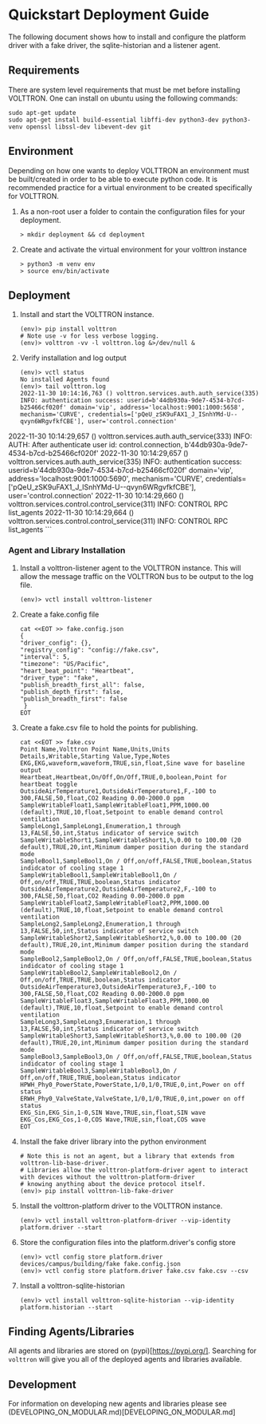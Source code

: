 # Quickstart Deployment Guide

The following document shows how to install and configure the platform driver with a fake driver, the sqlite-historian and a listener agent.

## Requirements

There are system level requirements that must be met before installing VOLTTRON.  One can install on ubuntu using the following commands:

```shell
sudo apt-get update
sudo apt-get install build-essential libffi-dev python3-dev python3-venv openssl libssl-dev libevent-dev git
```

## Environment

Depending on how one wants to deploy VOLTTRON an environment must be built/created in order to be able to execute python code.  It is recommended practice for a virtual environment to be created specifically for VOLTTRON.

 1. As a non-root user a folder to contain the configuration files for your deployment.
    ```shell
    > mkdir deployment && cd deployment
    ```
 1. Create and activate the virtual environment for your volttron instance
    ```shell
    > python3 -m venv env
    > source env/bin/activate
    ```

## Deployment

 1. Install and start the VOLTTRON instance.
    ```shell
    (env)> pip install volttron
    # Note use -v for less verbose logging.
    (env)> volttron -vv -l volttron.log &>/dev/null &
    ```
 1. Verify installation and log output
    ```shell
    (env)> vctl status
    No installed Agents found
    (env)> tail volttron.log
    2022-11-30 10:14:16,763 () volttron.services.auth.auth_service(335) INFO: authentication success: userid=b'44db930a-9de7-4534-b7cd-b25466cf020f' domain='vip', address='localhost:9001:1000:5658', mechanism='CURVE', credentials=['pQeU_zSK9uFAX1_J_ISnhYMd-U--qvyn6WRgvfkfCBE'], user='control.connection'
2022-11-30 10:14:29,657 () volttron.services.auth.auth_service(333) INFO: AUTH: After authenticate user id: control.connection, b'44db930a-9de7-4534-b7cd-b25466cf020f'
2022-11-30 10:14:29,657 () volttron.services.auth.auth_service(335) INFO: authentication success: userid=b'44db930a-9de7-4534-b7cd-b25466cf020f' domain='vip', address='localhost:9001:1000:5690', mechanism='CURVE', credentials=['pQeU_zSK9uFAX1_J_ISnhYMd-U--qvyn6WRgvfkfCBE'], user='control.connection'
2022-11-30 10:14:29,660 () volttron.services.control.control_service(311) INFO: CONTROL RPC list_agents
2022-11-30 10:14:29,664 () volttron.services.control.control_service(311) INFO: CONTROL RPC list_agents
    ```

### Agent and Library Installation

 1. Install a volttron-listener agent to the VOLTTRON instance.  This will allow the message traffic on the VOLTTRON bus to be output to the log file.
    ```shell
    (env)> vctl install volttron-listener
    ```
 1. Create a fake.config file
    ```shell
    cat <<EOT >> fake.config.json
    {
    "driver_config": {},
    "registry_config": "config://fake.csv",
    "interval": 5,
    "timezone": "US/Pacific",
    "heart_beat_point": "Heartbeat",
    "driver_type": "fake",
    "publish_breadth_first_all": false,
    "publish_depth_first": false,
    "publish_breadth_first": false
     }
    EOT
    ```
 1. Create a fake.csv file to hold the points for publishing.
    ```shell
    cat <<EOT >> fake.csv
    Point Name,Volttron Point Name,Units,Units Details,Writable,Starting Value,Type,Notes
    EKG,EKG,waveform,waveform,TRUE,sin,float,Sine wave for baseline output
    Heartbeat,Heartbeat,On/Off,On/Off,TRUE,0,boolean,Point for heartbeat toggle
    OutsideAirTemperature1,OutsideAirTemperature1,F,-100 to 300,FALSE,50,float,CO2 Reading 0.00-2000.0 ppm
    SampleWritableFloat1,SampleWritableFloat1,PPM,1000.00 (default),TRUE,10,float,Setpoint to enable demand control ventilation
    SampleLong1,SampleLong1,Enumeration,1 through 13,FALSE,50,int,Status indicator of service switch
    SampleWritableShort1,SampleWritableShort1,%,0.00 to 100.00 (20 default),TRUE,20,int,Minimum damper position during the standard mode
    SampleBool1,SampleBool1,On / Off,on/off,FALSE,TRUE,boolean,Status indidcator of cooling stage 1
    SampleWritableBool1,SampleWritableBool1,On / Off,on/off,TRUE,TRUE,boolean,Status indicator
    OutsideAirTemperature2,OutsideAirTemperature2,F,-100 to 300,FALSE,50,float,CO2 Reading 0.00-2000.0 ppm
    SampleWritableFloat2,SampleWritableFloat2,PPM,1000.00 (default),TRUE,10,float,Setpoint to enable demand control ventilation
    SampleLong2,SampleLong2,Enumeration,1 through 13,FALSE,50,int,Status indicator of service switch
    SampleWritableShort2,SampleWritableShort2,%,0.00 to 100.00 (20 default),TRUE,20,int,Minimum damper position during the standard mode
    SampleBool2,SampleBool2,On / Off,on/off,FALSE,TRUE,boolean,Status indidcator of cooling stage 1
    SampleWritableBool2,SampleWritableBool2,On / Off,on/off,TRUE,TRUE,boolean,Status indicator
    OutsideAirTemperature3,OutsideAirTemperature3,F,-100 to 300,FALSE,50,float,CO2 Reading 0.00-2000.0 ppm
    SampleWritableFloat3,SampleWritableFloat3,PPM,1000.00 (default),TRUE,10,float,Setpoint to enable demand control ventilation
    SampleLong3,SampleLong3,Enumeration,1 through 13,FALSE,50,int,Status indicator of service switch
    SampleWritableShort3,SampleWritableShort3,%,0.00 to 100.00 (20 default),TRUE,20,int,Minimum damper position during the standard mode
    SampleBool3,SampleBool3,On / Off,on/off,FALSE,TRUE,boolean,Status indidcator of cooling stage 1
    SampleWritableBool3,SampleWritableBool3,On / Off,on/off,TRUE,TRUE,boolean,Status indicator
    HPWH_Phy0_PowerState,PowerState,1/0,1/0,TRUE,0,int,Power on off status
    ERWH_Phy0_ValveState,ValveState,1/0,1/0,TRUE,0,int,power on off status
    EKG_Sin,EKG_Sin,1-0,SIN Wave,TRUE,sin,float,SIN wave
    EKG_Cos,EKG_Cos,1-0,COS Wave,TRUE,sin,float,COS wave
    EOT
    ```
 1. Install the fake driver library into the python environment
    ```shell
    # Note this is not an agent, but a library that extends from volttron-lib-base-driver.  
    # Libraries allow the volttron-platform-driver agent to interact with devices without the volttron-platform-driver
    # knowing anything about the device protocol itself. 
    (env)> pip install volttron-lib-fake-driver
    ```
 1. Install the volttron-platform driver to the VOLTTRON instance.
    ```shell
    (env)> vctl install volttron-platform-driver --vip-identity platform.driver --start 
    ```
 1. Store the configuration files into the platform.driver's config store
    ```shell
    (env)> vctl config store platform.driver devices/campus/building/fake fake.config.json
    (env)> vctl config store platform.driver fake.csv fake.csv --csv
    ```
 1. Install a volttron-sqlite-historian
    ```shell
    (env)> vctl install volttron-sqlite-historian --vip-identity platform.historian --start
    ```

## Finding Agents/Libraries

All agents and libraries are stored on (pypi)[https://pypi.org/].  Searching for `volttron` will give you all of the deployed agents and libraries available.

## Development

For information on developing new agents and libraries please see (DEVELOPING_ON_MODULAR.md)[DEVELOPING_ON_MODULAR.md]